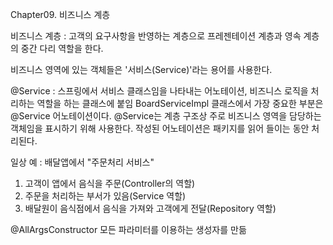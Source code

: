 Chapter09. 비즈니스 계층

비즈니스 계층 : 고객의 요구사항을 반영하는 계층으로 프레젠테이션 계층과 영속 계층의 중간 다리 역할을 한다.

비즈니스 영역에 있는 객체들은 '서비스(Service)'라는 용어를 사용한다.

@Service : 스프링에서 서비스 클래스임을 나타내는 어노테이션, 비즈니스 로직을 처리하는 역할을 하는 클래스에 붙임
BoardServiceImpl 클래스에서 가장 중요한 부분은 @Service 어노테이션이다.
@Service는 계층 구조상 주로 비즈니스 영역을 담당하는 객체임을 표시하기 위해 사용한다.
작성된 어노테이션은 패키지를 읽어 들이는 동안 처리된다.

일상 예 : 배달앱에서 "주문처리 서비스"
1. 고객이 앱에서 음식을 주문(Controller의 역할)
2. 주문을 처리하는 부서가 있음(Service 역할)
3. 배달원이 음식점에서 음식을 가져와 고객에게 전달(Repository 역할)

@AllArgsConstructor
모든 파라미터를 이용하는 생성자를 만듦